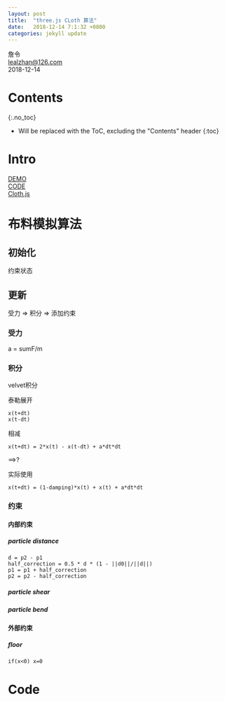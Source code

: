 ```yaml
---
layout: post
title:  "three.js CLoth 算法"
date:   2018-12-14 7:1:32 +0800
categories: jekyll update
---
```


詹令   
lealzhan@126.com    
2018-12-14    

# Contents
{:.no_toc}

* Will be replaced with the ToC, excluding the "Contents" header
{:toc}

# Intro

[DEMO](https://threejs.org/examples/#webgl_animation_cloth)    
[CODE](https://github.com/mrdoob/three.js/blob/master/examples/webgl_animation_cloth.html)    
[Cloth.js](https://github.com/mrdoob/three.js/blob/master/examples/js/Cloth.js)

# 布料模拟算法

## 初始化

约束状态

## 更新

受力 => 积分 => 添加约束


### 受力

a = sumF/m


### 积分

velvet积分

泰勒展开

    x(t+dt)
    x(t-dt)

相减

    x(t+dt) = 2*x(t) - x(t-dt) + a*dt*dt

==>?

实际使用

    x(t+dt) = (1-damping)*x(t) + x(t) + a*dt*dt




### 约束

#### 内部约束

##### particle distance

	d = p2 - p1
    half_correction = 0.5 * d * (1 - ||d0||/||d||)
    p1 = p1 + half_correction
	p2 = p2 - half_correction

##### particle shear


##### particle bend



#### 外部约束

##### floor

    if(x<0) x=0


# Code









